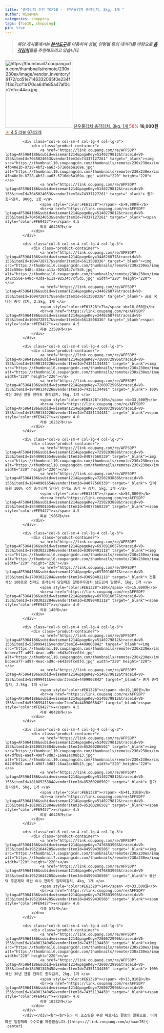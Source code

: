 ```yaml
---
title: "총각김치 추천 TOP10 -  찬우물김치 총각김치, 3kg, 1개 "
author: WiseMan
categories: shopping
tags: [Top10, shopping]
pin: true
---
```


> ##### 해당 게시물에서는 [**분석도구**](https://itemscout.io/)를 이용하여 **성별**, **연령별** 등의 데이터를 바탕으로 [**총각김치**](https://link.coupang.com/a/baae76)들을 추천해드리고 있습니다.
<div class="container"><div class="row">
            <div class="col-6 col-sm-4 col-lg-4 col-lg-3">
                <div class="product-container">
                    <a href="https://link.coupang.com/re/AFFSDP?lptag=AF5964186&subid=wiseman1214&pageKey=7242744539&traceid=V0-153&itemId=18406669334&vendorItemId=3061800513" target="_blank"><img src="https://thumbnail7.coupangcdn.com/thumbnails/remote/230x230ex/image/vendor_inventory/9172/cd51e7146332065f0e234f113c7ccf1b170ca64fe85a47af0cc2efcc44aa.jpg" alt="https://thumbnail7.coupangcdn.com/thumbnails/remote/230x230ex/image/vendor_inventory/9172/cd51e7146332065f0e234f113c7ccf1b170ca64fe85a47af0cc2efcc44aa.jpg" width="220" height="220"></a>
                    <a href="https://link.coupang.com/re/AFFSDP?lptag=AF5964186&subid=wiseman1214&pageKey=7242744539&traceid=V0-153&itemId=18406669334&vendorItemId=3061800513" target="_blank"> 찬우물김치 총각김치, 3kg, 1개 </a>
                    <span style="color:#E61328">58%</span> <b>16,000원</b>
                    <br><a href="https://link.coupang.com/re/AFFSDP?lptag=AF5964186&subid=wiseman1214&pageKey=7242744539&traceid=V0-153&itemId=18406669334&vendorItemId=3061800513" target="_blank"><span style="color:#FE9427">★</span> 4.5
                    리뷰 6743개</a>
                </div>
            </div>
            
            <div class="col-6 col-sm-4 col-lg-4 col-lg-3">
                <div class="product-container">
                    <a href="https://link.coupang.com/re/AFFSDP?lptag=AF5964186&subid=wiseman1214&pageKey=5140279812&traceid=V0-153&itemId=7045024053&vendorItemId=74337127261" target="_blank"><img src="https://thumbnail10.coupangcdn.com/thumbnails/remote/230x230ex/image/retail/images/532562398122543-4fb40e1b-8728-4bf2-aa63-5716de5a169a.jpg" alt="https://thumbnail10.coupangcdn.com/thumbnails/remote/230x230ex/image/retail/images/532562398122543-4fb40e1b-8728-4bf2-aa63-5716de5a169a.jpg" width="220" height="220"></a>
                    <a href="https://link.coupang.com/re/AFFSDP?lptag=AF5964186&subid=wiseman1214&pageKey=5140279812&traceid=V0-153&itemId=7045024053&vendorItemId=74337127261" target="_blank"> 종가 총각김치, 900g, 1봉 </a>
                    <span style="color:#E61328"></span> <b>9,900원</b>
                    <br><a href="https://link.coupang.com/re/AFFSDP?lptag=AF5964186&subid=wiseman1214&pageKey=5140279812&traceid=V0-153&itemId=7045024053&vendorItemId=74337127261" target="_blank"><span style="color:#FE9427">★</span> 4.5
                    리뷰 40428개</a>
                </div>
            </div>
            
            <div class="col-6 col-sm-4 col-lg-4 col-lg-3">
                <div class="product-container">
                    <a href="https://link.coupang.com/re/AFFSDP?lptag=AF5964186&subid=wiseman1214&pageKey=344626877&traceid=V0-153&itemId=1094728717&vendorItemId=5613508336" target="_blank"><img src="https://thumbnail6.coupangcdn.com/thumbnails/remote/230x230ex/image/retail/images/173651464137731-242c556e-648c-43da-a11a-92534c7cf5d5.jpg" alt="https://thumbnail6.coupangcdn.com/thumbnails/remote/230x230ex/image/retail/images/173651464137731-242c556e-648c-43da-a11a-92534c7cf5d5.jpg" width="220" height="220"></a>
                    <a href="https://link.coupang.com/re/AFFSDP?lptag=AF5964186&subid=wiseman1214&pageKey=344626877&traceid=V0-153&itemId=1094728717&vendorItemId=5613508336" target="_blank"> 곰곰 국내산 총각 김치, 2.5kg, 1개 </a>
                    <span style="color:#E61328">7%</span> <b>16,850원</b>
                    <br><a href="https://link.coupang.com/re/AFFSDP?lptag=AF5964186&subid=wiseman1214&pageKey=344626877&traceid=V0-153&itemId=1094728717&vendorItemId=5613508336" target="_blank"><span style="color:#FE9427">★</span> 4.5
                    리뷰 23589개</a>
                </div>
            </div>
            
            <div class="col-6 col-sm-4 col-lg-4 col-lg-3">
                <div class="product-container">
                    <a href="https://link.coupang.com/re/AFFSDP?lptag=AF5964186&subid=wiseman1214&pageKey=7260072996&traceid=V0-153&itemId=18490134226&vendorItemId=74351134481" target="_blank"><img src="https://thumbnail6.coupangcdn.com/thumbnails/remote/230x230ex/image/vendor_inventory/40d9/162bd40b44acb8fd9ec59090fb76d0a0fb2d82e96d8586ba445024fce85b.jpg" alt="https://thumbnail6.coupangcdn.com/thumbnails/remote/230x230ex/image/vendor_inventory/40d9/162bd40b44acb8fd9ec59090fb76d0a0fb2d82e96d8586ba445024fce85b.jpg" width="220" height="220"></a>
                    <a href="https://link.coupang.com/re/AFFSDP?lptag=AF5964186&subid=wiseman1214&pageKey=7260072996&traceid=V0-153&itemId=18490134226&vendorItemId=74351134481" target="_blank"> 100%국산 30년 전통 전라도 총각김치, 5kg, 1개 </a>
                    <span style="color:#E61328">10%</span> <b>33,500원</b>
                    <br><a href="https://link.coupang.com/re/AFFSDP?lptag=AF5964186&subid=wiseman1214&pageKey=7260072996&traceid=V0-153&itemId=18490134226&vendorItemId=74351134481" target="_blank"><span style="color:#FE9427">★</span> 4.0
                    리뷰 10232개</a>
                </div>
            </div>
            
            <div class="col-6 col-sm-4 col-lg-4 col-lg-3">
                <div class="product-container">
                    <a href="https://link.coupang.com/re/AFFSDP?lptag=AF5964186&subid=wiseman1214&pageKey=7250203888&traceid=V0-153&itemId=18440901654&vendorItemId=84077560339" target="_blank"><img src="https://thumbnail10.coupangcdn.com/thumbnails/remote/230x230ex/image/vendor_inventory/9113/c05a76340feb0e7a6d2100df3dfe3e636b6899dfbd6c9c333cb3e474381d.png" alt="https://thumbnail10.coupangcdn.com/thumbnails/remote/230x230ex/image/vendor_inventory/9113/c05a76340feb0e7a6d2100df3dfe3e636b6899dfbd6c9c333cb3e474381d.png" width="220" height="220"></a>
                    <a href="https://link.coupang.com/re/AFFSDP?lptag=AF5964186&subid=wiseman1214&pageKey=7250203888&traceid=V0-153&itemId=18440901654&vendorItemId=84077560339" target="_blank"> 단이농원 100% 국산 총각김치 알타리 전라도 총각 무 김치, 5kg, 1개 </a>
                    <span style="color:#E61328"></span> <b>54,800원</b>
                    <br><a href="https://link.coupang.com/re/AFFSDP?lptag=AF5964186&subid=wiseman1214&pageKey=7250203888&traceid=V0-153&itemId=18440901654&vendorItemId=84077560339" target="_blank"><span style="color:#FE9427">★</span> 4.5
                    리뷰 1986개</a>
                </div>
            </div>
            
            <div class="col-6 col-sm-4 col-lg-4 col-lg-3">
                <div class="product-container">
                    <a href="https://link.coupang.com/re/AFFSDP?lptag=AF5964186&subid=wiseman1214&pageKey=6970916057&traceid=V0-153&itemId=17003022284&vendorItemId=83090401118" target="_blank"><img src="https://thumbnail6.coupangcdn.com/thumbnails/remote/230x230ex/image/vendor_inventory/130b/fb325e967a12abe257b1d1de87fac0f64faaab1019ccce90f9a159aa63b6.jpg" alt="https://thumbnail6.coupangcdn.com/thumbnails/remote/230x230ex/image/vendor_inventory/130b/fb325e967a12abe257b1d1de87fac0f64faaab1019ccce90f9a159aa63b6.jpg" width="220" height="220"></a>
                    <a href="https://link.coupang.com/re/AFFSDP?lptag=AF5964186&subid=wiseman1214&pageKey=6970916057&traceid=V0-153&itemId=17003022284&vendorItemId=83090401118" target="_blank"> 전통 국산 100프로 전라도 총각김치 당일제조 달랑무우김치 남도김치 달랑무, 1kg, 1개 </a>
                    <span style="color:#E61328">10%</span> <b>15,600원</b>
                    <br><a href="https://link.coupang.com/re/AFFSDP?lptag=AF5964186&subid=wiseman1214&pageKey=6970916057&traceid=V0-153&itemId=17003022284&vendorItemId=83090401118" target="_blank"><span style="color:#FE9427">★</span> 4.0
                    리뷰 140개</a>
                </div>
            </div>
            
            <div class="col-6 col-sm-4 col-lg-4 col-lg-3">
                <div class="product-container">
                    <a href="https://link.coupang.com/re/AFFSDP?lptag=AF5964186&subid=wiseman1214&pageKey=5140279812&traceid=V0-153&itemId=539099411&vendorItemId=4409003842" target="_blank"><img src="https://thumbnail10.coupangcdn.com/thumbnails/remote/230x230ex/image/retail/images/2360108101051199-bcbeca77-ad97-4eac-ad9c-e643a9fce8fd.jpg" alt="https://thumbnail10.coupangcdn.com/thumbnails/remote/230x230ex/image/retail/images/2360108101051199-bcbeca77-ad97-4eac-ad9c-e643a9fce8fd.jpg" width="220" height="220"></a>
                    <a href="https://link.coupang.com/re/AFFSDP?lptag=AF5964186&subid=wiseman1214&pageKey=5140279812&traceid=V0-153&itemId=539099411&vendorItemId=4409003842" target="_blank"> 종가 총각김치, 2.5kg, 1개 </a>
                    <span style="color:#E61328"></span> <b>19,180원</b>
                    <br><a href="https://link.coupang.com/re/AFFSDP?lptag=AF5964186&subid=wiseman1214&pageKey=5140279812&traceid=V0-153&itemId=539099411&vendorItemId=4409003842" target="_blank"><span style="color:#FE9427">★</span> 4.5
                    리뷰 40428개</a>
                </div>
            </div>
            
            <div class="col-6 col-sm-4 col-lg-4 col-lg-3">
                <div class="product-container">
                    <a href="https://link.coupang.com/re/AFFSDP?lptag=AF5964186&subid=wiseman1214&pageKey=5140279812&traceid=V0-153&itemId=18108525884&vendorItemId=85260286502" target="_blank"><img src="https://thumbnail10.coupangcdn.com/thumbnails/remote/230x230ex/image/retail/images/1166473312241351-647dfb01-eaef-498f-8d83-16aa2ac08b13.jpg" alt="https://thumbnail10.coupangcdn.com/thumbnails/remote/230x230ex/image/retail/images/1166473312241351-647dfb01-eaef-498f-8d83-16aa2ac08b13.jpg" width="220" height="220"></a>
                    <a href="https://link.coupang.com/re/AFFSDP?lptag=AF5964186&subid=wiseman1214&pageKey=5140279812&traceid=V0-153&itemId=18108525884&vendorItemId=85260286502" target="_blank"> 종가 총각김치, 5kg, 1개 </a>
                    <span style="color:#E61328"></span> <b>41,310원</b>
                    <br><a href="https://link.coupang.com/re/AFFSDP?lptag=AF5964186&subid=wiseman1214&pageKey=5140279812&traceid=V0-153&itemId=18108525884&vendorItemId=85260286502" target="_blank"><span style="color:#FE9427">★</span> 4.5
                    리뷰 40428개</a>
                </div>
            </div>
            
            <div class="col-6 col-sm-4 col-lg-4 col-lg-3">
                <div class="product-container">
                    <a href="https://link.coupang.com/re/AFFSDP?lptag=AF5964186&subid=wiseman1214&pageKey=7476883903&traceid=V0-153&itemId=19521644205&vendorItemId=84599436506" target="_blank"><img src="https://thumbnail7.coupangcdn.com/thumbnails/remote/230x230ex/image/vendor_inventory/1a78/c1f2a13cfbf2e48ecf887d401b14b16913d151e87e99f0fb459cc964a016.jpg" alt="https://thumbnail7.coupangcdn.com/thumbnails/remote/230x230ex/image/vendor_inventory/1a78/c1f2a13cfbf2e48ecf887d401b14b16913d151e87e99f0fb459cc964a016.jpg" width="220" height="220"></a>
                    <a href="https://link.coupang.com/re/AFFSDP?lptag=AF5964186&subid=wiseman1214&pageKey=7476883903&traceid=V0-153&itemId=19521644205&vendorItemId=84599436506" target="_blank"> 돌산댁 주문제작 국산 여수 전라도 알타리김치, 4kg, 1개 </a>
                    <span style="color:#E61328">14%</span> <b>33,500원</b>
                    <br><a href="https://link.coupang.com/re/AFFSDP?lptag=AF5964186&subid=wiseman1214&pageKey=7476883903&traceid=V0-153&itemId=19521644205&vendorItemId=84599436506" target="_blank"><span style="color:#FE9427">★</span> 4.0
                    리뷰 575개</a>
                </div>
            </div>
            
            <div class="col-6 col-sm-4 col-lg-4 col-lg-3">
                <div class="product-container">
                    <a href="https://link.coupang.com/re/AFFSDP?lptag=AF5964186&subid=wiseman1214&pageKey=7260072996&traceid=V0-153&itemId=18490134045&vendorItemId=74351134450" target="_blank"><img src="https://thumbnail6.coupangcdn.com/thumbnails/remote/230x230ex/image/vendor_inventory/40d9/162bd40b44acb8fd9ec59090fb76d0a0fb2d82e96d8586ba445024fce85b.jpg" alt="https://thumbnail6.coupangcdn.com/thumbnails/remote/230x230ex/image/vendor_inventory/40d9/162bd40b44acb8fd9ec59090fb76d0a0fb2d82e96d8586ba445024fce85b.jpg" width="220" height="220"></a>
                    <a href="https://link.coupang.com/re/AFFSDP?lptag=AF5964186&subid=wiseman1214&pageKey=7260072996&traceid=V0-153&itemId=18490134045&vendorItemId=74351134450" target="_blank"> 100%국산 30년 전통 전라도 총각김치, 2kg, 1개 </a>
                    <span style="color:#E61328"></span> <b>13,910원</b>
                    <br><a href="https://link.coupang.com/re/AFFSDP?lptag=AF5964186&subid=wiseman1214&pageKey=7260072996&traceid=V0-153&itemId=18490134045&vendorItemId=74351134450" target="_blank"><span style="color:#FE9427">★</span> 4.0
                    리뷰 10232개</a>
                </div>
            </div>
            </div></div><br><br>[👉 이 포스팅은 쿠팡 파트너스 활동의 일환으로, 이에 따른 일정액의 수수료를 제공받습니다.](https://link.coupang.com/a/baae76){: .center}